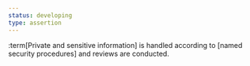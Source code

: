 ```yaml
---
status: developing
type: assertion
---
```


:term[Private and sensitive information] is handled according to [named security procedures] and reviews are conducted. 

